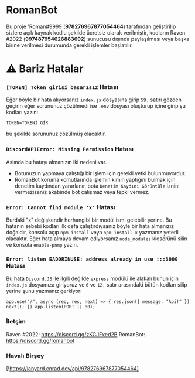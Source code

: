 # RomanBot

Bu proje 'Roman#9999 (**978276967877054464**) tarafından geliştirilip sizlere açık kaynak kodlu şekilde ücretsiz olarak verilmiştir, kodların Raven #2022 (**997487954626883692**) sunucusu dışında paylaşılması veya başka birine verilmesi durumunda gerekli işlemler başlatılır.

# ⚠️ Bariz Hatalar 

### `[TOKEN] Token girişi başarısız` Hatası

Eğer böyle bir hata alıyorsanız `index.js` dosyasına girip `59.` satırı gözden geçirin eğer sorununuz çözülmedi ise `.env` dosyası oluşturup içine girip şu kodları yazın:

`TOKEN=TOKENİ GİR`

bu şekilde sorununuz çözülmüş olacaktır.

### `DiscordAPIError: Missing Permission` Hatası

Aslında bu hatayı almanızın iki nedeni var.

- Botunuzun yapmaya çalıştığı bir işlem için gerekli yetki bulunmuyordur.
- RomanBot koruma komutlarında işlemin kimin yaptığını bulmak için denetim kaydından yararlanır, bota `Denetim Kaydını Görüntüle` iznini vermeziseniz akabinde bot çalışmaz veya tepki vermez.

### `Error: Cannot find module 'x'` Hatası

Burdaki "x" değişkendir herhangibi bir modül ismi gelebilir yerine. Bu hatanın sebebi kodları ilk defa çalıştırdıysanız böyle bir hata almanızız doğaldır, konsolu açıp `npm install` veya `npm install x` yazmanız yeterli olacaktır. Eğer hata almaya devam ediyorsanız `node_modules` klosörünü silin ve konsola `enable-pnmp` yazın.

### `Error: listen EADDRINUSE: address already in use :::3000` Hatası

Bu hata `Discord.JS` ile ilgili değilde `express` modülü ile alakalı bunun için `index.js` dosyamıza giriyoruz ve `6` ve `12.` satır arasındaki bütün kodları silip yerine şunu yazmanız gerkiyor:

```app.use("/", async (req, res, next) => { res.json({ message: "Api!" }) next(); }) app.listen(PORT || 80);```


### İletşim

Raven #2022: https://discord.gg/zKCJFxed2B
RomanBot: https://discord.gg/romanbot
    
### Havalı Birşey

[!https://lanyard.cnrad.dev/api/978276967877054464]
